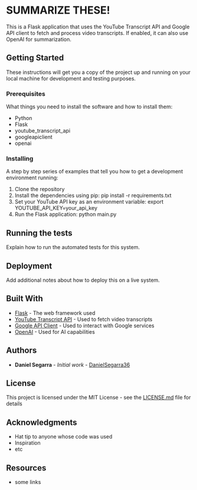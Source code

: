 # SUMMARIZE THESE!

This is a Flask application that uses the YouTube Transcript API and Google API client to fetch and process video transcripts. If enabled, it can also use OpenAI for summarization.

## Getting Started

These instructions will get you a copy of the project up and running on your local machine for development and testing purposes.

### Prerequisites

What things you need to install the software and how to install them:

- Python
- Flask
- youtube_transcript_api
- googleapiclient
- openai

### Installing

A step by step series of examples that tell you how to get a development environment running:

1. Clone the repository
2. Install the dependencies using pip: pip install -r requirements.txt
3. Set your YouTube API key as an environment variable: export YOUTUBE_API_KEY=your_api_key
4. Run the Flask application: python main.py

## Running the tests

Explain how to run the automated tests for this system.

## Deployment

Add additional notes about how to deploy this on a live system.

## Built With

- [Flask](http://flask.pocoo.org/) - The web framework used
- [YouTube Transcript API](https://github.com/jdepoix/youtube-transcript-api) - Used to fetch video transcripts
- [Google API Client](https://developers.google.com/api-client-library/python/) - Used to interact with Google services
- [OpenAI](https://openai.com/) - Used for AI capabilities

## Authors

- **Daniel Segarra** - _Initial work_ - [DanielSegarra36](https://github.com/DanielSegarra36)

## License

This project is licensed under the MIT License - see the [LICENSE.md](LICENSE.md) file for details

## Acknowledgments

- Hat tip to anyone whose code was used
- Inspiration
- etc

## Resources

- some links

